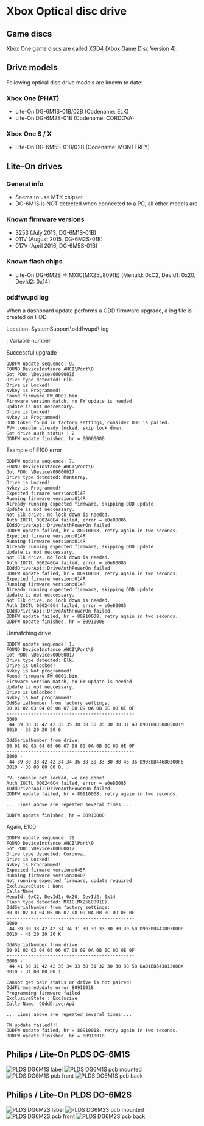 <!-- TITLE: Optical Disc Drive -->
<!-- SUBTITLE: Info about the optical disc drives used -->

# Xbox Optical disc drive
## Game discs

Xbox One game discs are called [XGD4](xbox-game-disc.md) (Xbox Game Disc Version 4).

## Drive models

Following optical disc drive models are known to date:

### Xbox One (PHAT)

  - Lite-On DG-6M1S-01B/02B (Codename: ELK)
  - Lite-On DG-6M2S-01B (Codename: CORDOVA)

### Xbox One S / X

  - Lite-On DG-6M5S-01B/02B (Codename: MONTEREY)

## Lite-On drives

### General info

  - Seems to use MTK chipset
  - DG-6M1S is NOT detected when connected to a PC, all other models are

### Known firmware versions

  - 3253 (July 2013, DG-6M1S-01B)
  - 011V (August 2015, DG-6M2S-01B)
  - 017V (April 2016, DG-6M5S-01B)

### Known flash chips

  - Lite-On DG-6M2S -\> MXIC(MX25L8091E) (MenuId: 0xC2, DevId1: 0x20,
    DevId2: 0x14)

### oddfwupd log

When a dashboard update performs a ODD firmware upgrade, a log file is
created on HDD.

Location: SystemSupport\\oddfwupd\\*<index>*.log

**<index>**: Variable number

Successful upgrade

```
ODDFW update sequence: 9.
FOUND DeviceInstance AHCI\Port\0
Got PDO: \Device\00000016
Drive type detected: Elk.
Drive is Locked!
Nvkey is Programmed!
Found firmware FW_0001.bin.
Firmware version match, no FW update is needed
Update is not neccessary.
Drive is Locked!
Nvkey is Programmed!
ODD token found in factory settings, consider ODD is paired.
PV+ console already locked, skip lock down.
Got drive auth status : 2
ODDFW update finished, hr = 00000000
```

Example of E100 error

```
ODDFW update sequence: 7.
FOUND DeviceInstance AHCI\Port\0
Got PDO: \Device\00000017
Drive type detected: Monterey.
Drive is Locked!
Nvkey is Programmed!
Expected firmare version:014R
Running firmware version:014R
Already running expected firmware, skipping ODD update
Update is not neccessary.
Not Elk drive, no lock down is needed.
Auth IOCTL 000240C4 failed, error = e0e80085
IOddDriverApi::DriveAuthPowerOn failed
ODDFW update failed, hr = 80910008, retry again in two seconds.
Expected firmare version:014R
Running firmware version:014R
Already running expected firmware, skipping ODD update
Update is not neccessary.
Not Elk drive, no lock down is needed.
Auth IOCTL 000240C4 failed, error = e0e80085
IOddDriverApi::DriveAuthPowerOn failed
ODDFW update failed, hr = 80910008, retry again in two seconds.
Expected firmare version:014R
Running firmware version:014R
Already running expected firmware, skipping ODD update
Update is not neccessary.
Not Elk drive, no lock down is needed.
Auth IOCTL 000240C4 failed, error = e0e80085
IOddDriverApi::DriveAuthPowerOn failed
ODDFW update failed, hr = 80910008, retry again in two seconds.
ODDFW update finished, hr = 80910008​
```

Unmatching drive

```
ODDFW update sequence: 1.
FOUND DeviceInstance AHCI\Port\0
Got PDO: \Device\00000017
Drive type detected: Elk.
Drive is Unlocked!
Nvkey is Not programmed!
Found firmware FW_0001.bin.
Firmware version match, no FW update is needed
Update is not neccessary.
Drive is Unlocked!
Nvkey is Not programmed!
OddSerialNumber from factory settings:
00 01 02 03 04 05 06 07 08 09 0A 0B 0C 0D 0E 0F
-----------------------------------------------
0000 - 44 39 30 31 42 42 33 35 30 38 30 35 30 30 31 4D D901BB350805001M
0010 - 36 20 20 20 6 

OddSerialNumber from drive:
00 01 02 03 04 05 06 07 08 09 0A 0B 0C 0D 0E 0F
-----------------------------------------------
0000 - 44 39 30 33 42 42 34 34 36 38 30 33 30 30 46 36 D903BB44680300F6
0010 - 30 00 00 00 0...

PV- console not locked, we are done!
Auth IOCTL 000240C4 failed, error = e0e80085
IOddDriverApi::DriveAuthPowerOn failed
ODDFW update failed, hr = 80910008, retry again in two seconds.

... Lines above are repeated several times ...

ODDFW update finished, hr = 80910008
```

Again, E100

```
ODDFW update sequence: 79
FOUND DeviceInstance AHCI\Port\0
Got PDO: \Device\00000017
Drive type detected: Cordova.
Drive is Locked!
Nvkey is Programmed!
Expected firmare version:045R
Running firmware version:040R
Not running expected firmware, update required
ExclusiveState : None
CallerName: 
MenuId: 0xC2, DevId1: 0x20, DevId2: 0x14
Flash type detected: MXIC(MX25L8091E).
OddSerialNumber from factory settings:
00 01 02 03 04 05 06 07 08 09 0A 0B 0C 0D 0E 0F
-----------------------------------------------
0000 - 44 39 30 33 42 42 34 34 31 38 30 33 30 30 30 50 D903BB441803000P
0010 - 4B 20 20 20 K 

OddSerialNumber from drive:
00 01 02 03 04 05 06 07 08 09 0A 0B 0C 0D 0E 0F
-----------------------------------------------
0000 - 44 41 30 31 42 42 35 34 33 38 31 32 30 30 38 58 DA01BB543812008X
0010 - 31 00 00 00 1...

Cannot get pair status or drive is not paired!
OddFirmwareUpdate error 80910018
Programming firmware failed
ExclusiveState : Exclusive
CallerName: COddDriverApi

... Lines above are repeated several times ...

FW update failed!!!
ODDFW update failed, hr = 80910018, retry again in two seconds.
ODDFW update finished, hr = 80910018
```

## Philips / Lite-On PLDS DG-6M1S

![PLDS DG6M1S label](optical-disc-drive/plds_dg6m1s_label.JPG)
![PLDS DG6M1S pcb mounted](optical-disc-drive/plds_dg6m1s_pcb_mounted.JPG)
![PLDS DG6M1S pcb front](optical-disc-drive/plds_dg6m1s_pcb_front.JPG)
![PLDS DG6M1S pcb back](optical-disc-drive/plds_dg6m1s_pcb_back.JPG)

## Philips / Lite-On PLDS DG-6M2S

![PLDS DG6M2S label](optical-disc-drive/plds_dg6m2s_label.JPG)
![PLDS DG6M2S pcb mounted](optical-disc-drive/plds_dg6m2s_pcb_mounted.JPG)
![PLDS DG6M2S pcb front](optical-disc-drive/plds_dg6m2s_pcb_front.JPG)
![PLDS DG6M2S pcb back](optical-disc-drive/plds_dg6m2s_pcb_back.JPG)
